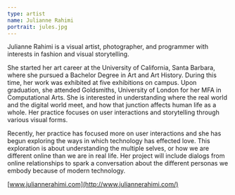 ```yaml
---
type: artist
name: Julianne Rahimi
portrait: jules.jpg
---
```


Julianne Rahimi is a visual artist, photographer, and programmer with interests in fashion and visual storytelling.
 
She started her art career at the University of California, Santa Barbara, where she pursued a Bachelor Degree in Art and Art History. During this time, her work was exhibited at five exhibitions on campus. Upon graduation, she attended Goldsmiths, University of London for her MFA in Computational Arts. She is interested in understanding where the real world and the digital world meet, and how that junction affects human life as a whole. Her practice focuses on user interactions and storytelling through various visual forms.
 
Recently, her practice has focused more on user interactions and she has begun exploring the ways in which technology has effected love. This exploration is about understanding the multiple selves, or how we are different online than we are in real life. Her project will include dialogs from online relationships to spark a conversation about the different personas we embody because of modern technology. 

[www.juliannerahimi.com](http://www.juliannerahimi.com/)
